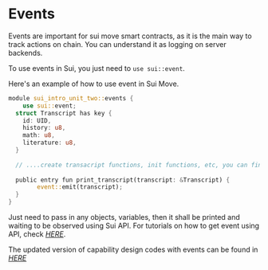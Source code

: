 # Events

Events are important for sui move smart contracts, as it is the main way to track actions on chain. You can understand it as logging on server backends.

To use events in Sui, you just need to `use sui::event`.

Here's an example of how to use event in Sui Move.

```rust
module sui_intro_unit_two::events {
	use sui::event;
  struct Transcript has key {
    id: UID,
    history: u8,
    math: u8,
    literature: u8,
  }
  
  // ....create transacript functions, init functions, etc, you can find them in Capability Design Pattern section.
  
  public entry fun print_transcript(transcript: &Transcript) {
		event::emit(transcript);
  }
}
```

Just need to pass in any objects, variables, then it shall be printed and waiting to be observed using Sui API. For tutorials on how to get event using API, check [*HERE*](https://docs.sui.io/devnet/build/event_api).

The updated version of capability design codes with events can be found in [*HERE*](../example_projects/transcript/sources/event.move)
